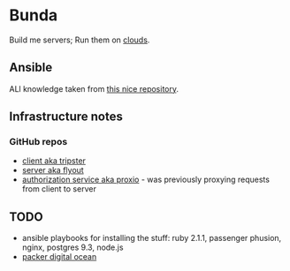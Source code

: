 # Bunda

Build me servers; Run them on [clouds](https://www.youtube.com/watch?v=3acIH2PhMe0).

## Ansible

ALl knowledge taken from [this nice repository](https://github.com/jlund/mazer-rackham).

## Infrastructure notes

### GitHub repos

- [client aka tripster](https://github.com/zigomir/tripster)
- [server aka flyout](https://github.com/zigomir/flyout)
- [authorization service aka proxio](https://github.com/zigomir/proxio) - was previously proxying requests from client to server

## TODO

- ansible playbooks for installing the stuff: ruby 2.1.1, passenger phusion, nginx, postgres 9.3, node.js
- [packer digital ocean](http://www.packer.io/docs/builders/digitalocean.html)
